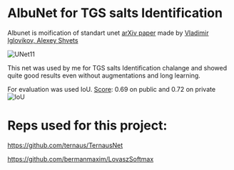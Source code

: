 # AlbuNet for TGS salts Identification

Albunet is moification of standart unet [arXiv paper](https://arxiv.org/abs/1801.05746) made by [Vladimir Iglovikov, Alexey Shvets](https://github.com/ternaus/TernausNet)

![UNet11](https://habrastorage.org/webt/hu/ji/ir/hujiirvpgpf7eswq88h_x7ahliw.png)

This net was used by me for TGS salts Identification chalange and showed quite good results even without augmentations and long learning.

For evaluation was used IoU. [Score](https://www.kaggle.com/c/tgs-salt-identification-challenge/leaderboard): 0.69 on public and 0.72 on private 
![IoU](https://www.pyimagesearch.com/wp-content/uploads/2016/09/iou_equation.png)

# Reps used for this project:

https://github.com/ternaus/TernausNet

https://github.com/bermanmaxim/LovaszSoftmax
